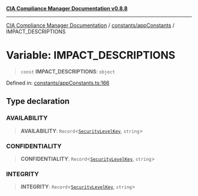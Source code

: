 [**CIA Compliance Manager Documentation v0.8.8**](../../../README.md)

***

[CIA Compliance Manager Documentation](../../../modules.md) / [constants/appConstants](../README.md) / IMPACT\_DESCRIPTIONS

# Variable: IMPACT\_DESCRIPTIONS

> `const` **IMPACT\_DESCRIPTIONS**: `object`

Defined in: [constants/appConstants.ts:166](https://github.com/Hack23/cia-compliance-manager/blob/283c1f3ddf6c7084b20c21176cda3bc5166ffcb9/src/constants/appConstants.ts#L166)

## Type declaration

### AVAILABILITY

> **AVAILABILITY**: `Record`\<[`SecurityLevelKey`](../type-aliases/SecurityLevelKey.md), `string`\>

### CONFIDENTIALITY

> **CONFIDENTIALITY**: `Record`\<[`SecurityLevelKey`](../type-aliases/SecurityLevelKey.md), `string`\>

### INTEGRITY

> **INTEGRITY**: `Record`\<[`SecurityLevelKey`](../type-aliases/SecurityLevelKey.md), `string`\>

